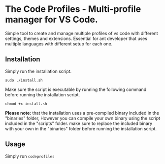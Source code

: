 # The Code Profiles - Multi-profile manager for VS Code.
Simple tool to create and manage multiple profiles of vs code with different settings, themes and extensions. Essential for ant developer that uses multiple languages with different setup for each one.

## Installation

Simply run the installation script.

    sudo ./install.sh

Make sure the script is executable by running the following command before running the installation script.

    chmod +x install.sh
**Please note:** that the installation uses a pre-compiled binary included in the "binaries" folder,
However you can compile your own binary using the script included in the "scripts" folder. make sure to replace the included binary with your own in the "binaries" folder before running the installation script.


## Usage

Simply run `codeprofiles`
